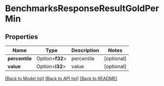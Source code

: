 # BenchmarksResponseResultGoldPerMin

## Properties

Name | Type | Description | Notes
------------ | ------------- | ------------- | -------------
**percentile** | Option<**f32**> | percentile | [optional]
**value** | Option<**i32**> | value | [optional]

[[Back to Model list]](../README.md#documentation-for-models) [[Back to API list]](../README.md#documentation-for-api-endpoints) [[Back to README]](../README.md)


